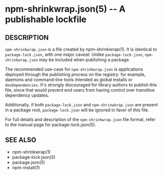 npm-shrinkwrap.json(5) -- A publishable lockfile
=====================================================

## DESCRIPTION

`npm-shrinkwrap.json` is a file created by npm-shrinkwrap(1). It is identical to
`package-lock.json`, with one major caveat: Unlike `package-lock.json`,
`npm-shrinkwrap.json` may be included when publishing a package.

The recommended use-case for `npm-shrinkwrap.json` is applications deployed
through the publishing process on the registry: for example, daemons and
command-line tools intended as global installs or `devDependencies`. It's
strongly discouraged for library authors to publish this file, since that would
prevent end users from having control over transitive dependency updates.

Additionally, if both `package-lock.json` and `npm-shrinwkrap.json` are present
in a package root, `package-lock.json` will be ignored in favor of this file.

For full details and description of the `npm-shrinkwrap.json` file format, refer
to the manual page for package-lock.json(5).

## SEE ALSO

* npm-shrinkwrap(1)
* package-lock.json(5)
* package.json(5)
* npm-install(1)
